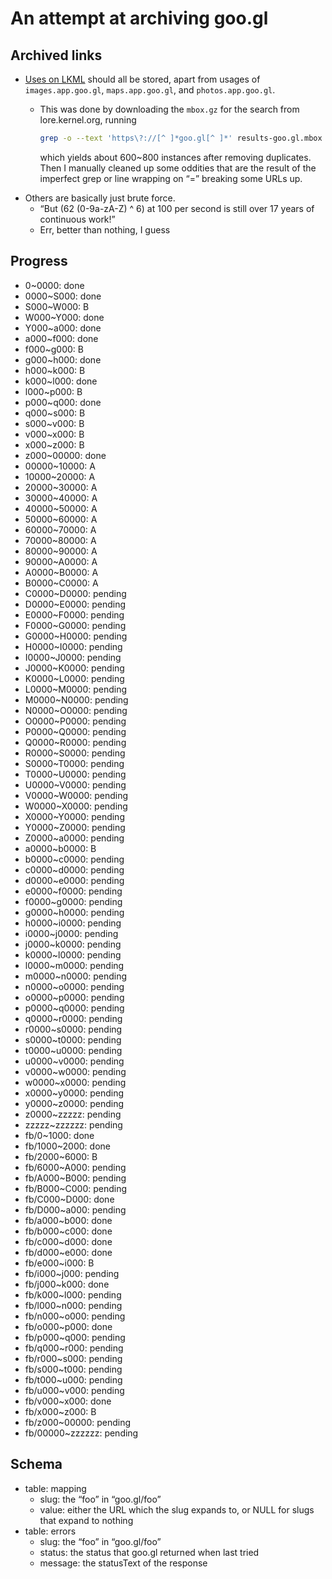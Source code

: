 # An attempt at archiving goo.gl

## Archived links

- [Uses on LKML](https://lore.kernel.org/all/?q=goo.gl%2F) should all be stored, apart from usages of `images.app.goo.gl`, `maps.app.goo.gl`, and `photos.app.goo.gl`.
  - This was done by downloading the `mbox.gz` for the search from lore.kernel.org, running
  
    ```sh
    grep -o --text 'https\?://[^ ]*goo.gl[^ ]*' results-goo.gl.mbox > instances
    ```
    
    which yields about 600~800 instances after removing duplicates. Then I manually cleaned up some oddities that are the result of the imperfect grep or line wrapping on “=” breaking some URLs up.
- Others are basically just brute force.
  - “But (62 (0-9a-zA-Z) ^ 6) at 100 per second is still over 17 years of continuous work!”
  - Err, better than nothing, I guess

## Progress

- 0~0000: done
- 0000~S000: done
- S000~W000: B
- W000~Y000: done
- Y000~a000: done
- a000~f000: done
- f000~g000: B
- g000~h000: done
- h000~k000: B
- k000~l000: done
- l000~p000: B
- p000~q000: done
- q000~s000: B
- s000~v000: B
- v000~x000: B
- x000~z000: B
- z000~00000: done
- 00000~10000: A
- 10000~20000: A
- 20000~30000: A
- 30000~40000: A
- 40000~50000: A
- 50000~60000: A
- 60000~70000: A
- 70000~80000: A
- 80000~90000: A
- 90000~A0000: A
- A0000~B0000: A
- B0000~C0000: A
- C0000~D0000: pending
- D0000~E0000: pending
- E0000~F0000: pending
- F0000~G0000: pending
- G0000~H0000: pending
- H0000~I0000: pending
- I0000~J0000: pending
- J0000~K0000: pending
- K0000~L0000: pending
- L0000~M0000: pending
- M0000~N0000: pending
- N0000~O0000: pending
- O0000~P0000: pending
- P0000~Q0000: pending
- Q0000~R0000: pending
- R0000~S0000: pending
- S0000~T0000: pending
- T0000~U0000: pending
- U0000~V0000: pending
- V0000~W0000: pending
- W0000~X0000: pending
- X0000~Y0000: pending
- Y0000~Z0000: pending
- Z0000~a0000: pending
- a0000~b0000: B
- b0000~c0000: pending
- c0000~d0000: pending
- d0000~e0000: pending
- e0000~f0000: pending
- f0000~g0000: pending
- g0000~h0000: pending
- h0000~i0000: pending
- i0000~j0000: pending
- j0000~k0000: pending
- k0000~l0000: pending
- l0000~m0000: pending
- m0000~n0000: pending
- n0000~o0000: pending
- o0000~p0000: pending
- p0000~q0000: pending
- q0000~r0000: pending
- r0000~s0000: pending
- s0000~t0000: pending
- t0000~u0000: pending
- u0000~v0000: pending
- v0000~w0000: pending
- w0000~x0000: pending
- x0000~y0000: pending
- y0000~z0000: pending
- z0000~zzzzz: pending
- zzzzz~zzzzzz: pending
- fb/0~1000: done
- fb/1000~2000: done
- fb/2000~6000: B
- fb/6000~A000: pending
- fb/A000~B000: pending
- fb/B000~C000: pending
- fb/C000~D000: done
- fb/D000~a000: pending
- fb/a000~b000: done
- fb/b000~c000: done
- fb/c000~d000: done
- fb/d000~e000: done
- fb/e000~i000: B
- fb/i000~j000: pending
- fb/j000~k000: done
- fb/k000~l000: pending
- fb/l000~n000: pending
- fb/n000~o000: pending
- fb/o000~p000: done
- fb/p000~q000: pending
- fb/q000~r000: pending
- fb/r000~s000: pending
- fb/s000~t000: pending
- fb/t000~u000: pending
- fb/u000~v000: pending
- fb/v000~x000: done
- fb/x000~z000: B
- fb/z000~00000: pending
- fb/00000~zzzzzz: pending

## Schema

- table: mapping
  - slug: the “foo” in “goo.gl/foo”
  - value: either the URL which the slug expands to, or NULL for slugs that expand to nothing
- table: errors
  - slug: the “foo” in “goo.gl/foo”
  - status: the status that goo.gl returned when last tried
  - message: the statusText of the response
